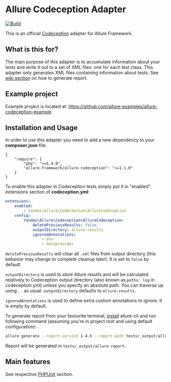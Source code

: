 # Allure Codeception Adapter

[![Build](https://github.com/allure-framework/allure-codeception/actions/workflows/build.yml/badge.svg)](https://github.com/allure-framework/allure-codeception/actions/workflows/build.yml)

This is an official [Codeception](http://codeception.com) adapter for Allure Framework.

## What is this for?
The main purpose of this adapter is to accumulate information about your tests and write it out to a set of XML files: one for each test class. This adapter only generates XML files containing information about tests. See [wiki section](https://github.com/allure-framework/allure-core/wiki#generating-report) on how to generate report.

## Example project
Example project is located at: https://github.com/allure-examples/allure-codeception-example

## Installation and Usage
In order to use this adapter you need to add a new dependency to your **composer.json** file:
```
{
    "require": {
	    "php": ">=5.4.0",
	    "allure-framework/allure-codeception": ">=1.1.0"
    }
}
```
To enable this adapter in Codeception tests simply put it in "enabled" extensions section of **codeception.yml**:
```yaml
extensions:
    enabled:
        - Yandex\Allure\Codeception\AllureCodeception
    config:
        Yandex\Allure\Codeception\AllureCodeception:
            deletePreviousResults: false
            outputDirectory: allure-results
            ignoredAnnotations:
                - env
                - dataprovider
```

`deletePreviousResults` will clear all `.xml` files from output directory (this
behavior may change to complete cleanup later). It is set to `false` by default.

`outputDirectory` is used to store Allure results and will be calculated
relatively to Codeception output directory (also known as `paths: log` in
codeception.yml) unless you specify an absolute path. You can traverse up using
`..` as usual. `outputDirectory` defaults to `allure-results`.

`ignoredAnnotations` is used to define extra custom annotations to ignore. It is empty by default.

To generate report from your favourite terminal,
[install](https://github.com/allure-framework/allure-cli#installation)
allure-cli and run following command (assuming you're in project root and using
default configuration):

```bash
allure generate --report-version 1.4.5 --report-path tests/_output/allure-report -- tests/_output/allure-results
```

Report will be generated in `tests/_output/allure-report`.

## Main features
See respective [PHPUnit](https://github.com/allure-framework/allure-phpunit#advanced-features) section.
